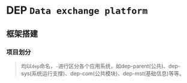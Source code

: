 # DEP ```Data exchange platform```
## 框架搭建
### 项目划分
> 均以`dep`命名，`-`进行区分各个应用系统，如dep-parent(公共)、dep-sys(系统运行支撑)、dep-com(公共模块)、dep-mst(基础信息)等等。
